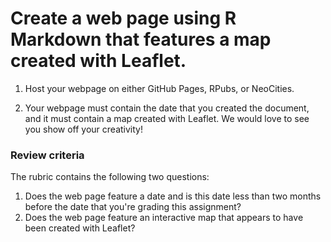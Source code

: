# Create a web page using R Markdown that features a map created with Leaflet. 

1. Host your webpage on either GitHub Pages, RPubs, or NeoCities.

2. Your webpage must contain the date that you created the document, and it must contain a map created with Leaflet. We would love to see you show off your creativity! 

### Review criteria 
The rubric contains the following two questions:

1. Does the web page feature a date and is this date less than two months before the date that you're grading this assignment?
2. Does the web page feature an interactive map that appears to have been created with Leaflet?
